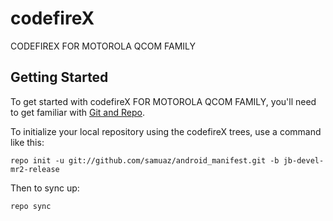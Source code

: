codefireX
===========

CODEFIREX FOR MOTOROLA QCOM FAMILY

Getting Started
---------------

To get started with codefireX FOR MOTOROLA QCOM FAMILY, you'll need to get
familiar with [Git and Repo](http://source.android.com/source/using-repo.html).

To initialize your local repository using the codefireX trees, use a command like this:

    repo init -u git://github.com/samuaz/android_manifest.git -b jb-devel-mr2-release

Then to sync up:

    repo sync
